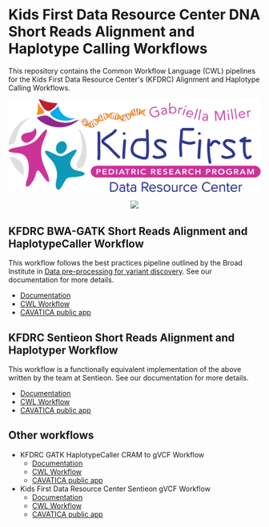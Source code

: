 # Kids First Data Resource Center DNA Short Reads Alignment and Haplotype Calling Workflows

This repository contains the Common Workflow Language (CWL) pipelines for the
Kids First Data Resource Center's (KFDRC) Alignment and Haplotype Calling Workflows.

<p align="center">
  <img src="docs/kids_first_logo.svg" alt="Kids First repository logo" width="660px" />
</p>
<p align="center">
  <a href="https://github.com/childrens-bti/kf-alignment-workflow-cnh/blob/main/LICENSE"><img src="https://img.shields.io/github/license/childrens-bti/kf-alignment-workflow-cnh.svg?style=for-the-badge"></a>
</p>

## KFDRC BWA-GATK Short Reads Alignment and HaplotypeCaller Workflow

This workflow follows the best practices pipeline outlined by the Broad Institute in [Data pre-processing for variant discovery](https://gatk.broadinstitute.org/hc/en-us/articles/360035535912-Data-pre-processing-for-variant-discovery). See our documentation for more details.
- [Documentation](./docs/KFDRC_BWA_GATK_ALIGNMENT_GVCF_WORKFLOW_README.md)
- [CWL Workflow](./workflows/kfdrc_alignment_wf.cwl)
- [CAVATICA public app](https://cavatica.sbgenomics.com/public/apps#cavatica/apps-publisher/kfdrc-alignment-workflow)

## KFDRC Sentieon Short Reads Alignment and Haplotyper Workflow

This workflow is a functionally equivalent implementation of the above written by the team at Sentieon. See our documentation for more details.
- [Documentation](./docs/KFDRC_SENTIEON_ALIGNMENT_GVCF_WORKFLOW_README.md)
- [CWL Workflow](./workflows/kfdrc_sentieon_alignment_wf.cwl)
- [CAVATICA public app](https://cavatica.sbgenomics.com/public/apps/cavatica/apps-publisher/kfdrc-sentieon-alignment-workflow)

## Other workflows

- KFDRC GATK HaplotypeCaller CRAM to gVCF Workflow
   - [Documentation](./docs/KFDRC_GATK_HAPLOTYPECALLER_CRAM_TO_GVCF_WORKFLOW_README.md)
   - [CWL Workflow](./workflows/kfdrc-gatk-haplotypecaller-wf.cwl)
   - [CAVATICA public app](https://cavatica.sbgenomics.com/public/apps/cavatica/apps-publisher/kfdrc-gatk-haplotypecaller-workflow)
- Kids First Data Resource Center Sentieon gVCF Workflow
   - [Documentation](./docs/KFDRC_SENTIEON_GVCF_WORKFLOW_README.md)
   - [CWL Workflow](./workflows/kfdrc_sentieon_gvcf_wf.cwl)
   - [CAVATICA public app](https://cavatica.sbgenomics.com/public/apps/cavatica/apps-publisher/kfdrc_sentieon_gvcf_wf)
